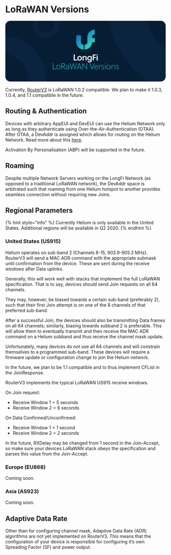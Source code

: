 # LoRaWAN Versions

![](../.gitbook/assets/artboard-copy-23.jpg)

Currently, [RouterV3](https://github.com/helium/routerv3) is LoRaWAN 1.0.2 compatible. We plan to make it 1.0.3, 1.0.4, and 1.1 compatible in the future.

## Routing & Authentication

Devices with arbitrary AppEUI and DevEUI can use the Helium Network only as long as they authenticate using Over-the-Air-Authentication \(OTAA\). After OTAA, a DevAddr is assigned which allows for routing on the Helium Network. Read more about this [here](longfi-routing.md).

Activation By Personalisation \(ABP\) will be supported in the future.

## Roaming

Despite multiple Network Servers working on the LongFi Network \(as opposed to a traditional LoRaWAN network\), the DevAddr space is arbitrated such that roaming from one Helium hotspot to another provides seamless connection without requiring new Joins.

## Regional Parameters

{% hint style="info" %}
Currently Helium is only available in the United States. Additional regions will be available in Q2 2020.
{% endhint %}

### United States \(US915\)

Helium operates on sub-band 2 \(Channels 8-15, 903.9-905.3 MHz\). RouterV3 will send a MAC ADR command with the appropriate submask until confirmation from the device. These are sent during the receive windows after Data uplinks.

Generally, this will work well with stacks that implement the full LoRaWAN specification. That is to say, devices should send Join requests on all 64 channels.

They may, however, be biased towards a certain sub-band \(preferably 2\), such that their first Join attempt is on one of the 8 channels of that preferred sub-band.

After a successful Join, the devices should also be transmitting Data frames on all 64 channels; similarly, biasing towards subband 2 is preferable. This will allow them to eventually transmit and then receive the MAC ADR command on a Helium subband and thus receive the channel mask update.

Unfortunately, many devices do not use all 64 channels and will constrain themselves to a programmed sub-band. These devices will require a firmware update or configuration change to join the Helium network.

In the future, we plan to be 1.1 compatible and to thus implement CFList in the JoinResponse.

RouterV3 implements the typical LoRaWAN US915 receive windows.

On Join request:

* Receive Window 1 = 5 seconds
* Receive Window 2 = 6 seconds

On Data Confirmed/Unconfirmed:

* Receive Window 1 = 1 second
* Receive Window 2 = 2 seconds

In the future, RXDelay may be changed from 1 second in the Join-Accept, so make sure your devices LoRaWAN stack obeys the specification and parses this value from the Join-Accept.

### Europe \(EU868\)

Coming soon.

### Asia \(AS923\)

Coming soon.

## Adaptive Data Rate

Other than for configuring channel mask, Adaptive Data Rate \(ADR\) algorithms are not yet implemented on RouterV3. This means that the configuration of your device is responsible for configuring it’s own Spreading Factor \(SF\) and power output.

